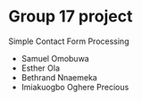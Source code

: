 # Group 17 project
Simple Contact Form Processing


- Samuel Omobuwa
- Esther Ola
- Bethrand Nnaemeka
- Imiakuogbo Oghere Precious